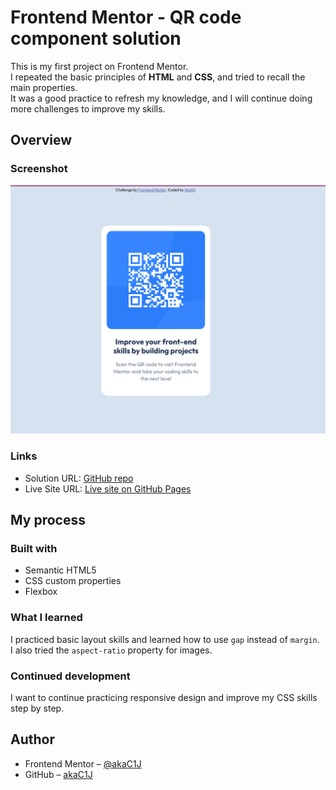 # Frontend Mentor - QR code component solution

This is my first project on Frontend Mentor.  
I repeated the basic principles of **HTML** and **CSS**, and tried to recall the main properties.  
It was a good practice to refresh my knowledge, and I will continue doing more challenges to improve my skills.

## Overview

### Screenshot
![](./screenshot.png)

### Links
- Solution URL: [GitHub repo](https://github.com/akaC1J/frontend_mentor-qr_code_component)
- Live Site URL: [Live site on GitHub Pages](https://akac1j.github.io/frontend_mentor-qr_code_component/)

## My process

### Built with
- Semantic HTML5
- CSS custom properties
- Flexbox

### What I learned
I practiced basic layout skills and learned how to use `gap` instead of `margin`.  
I also tried the `aspect-ratio` property for images.

### Continued development
I want to continue practicing responsive design and improve my CSS skills step by step.

## Author
- Frontend Mentor – [@akaC1J](https://www.frontendmentor.io/profile/akaC1J)
- GitHub – [akaC1J](https://github.com/akaC1J)
